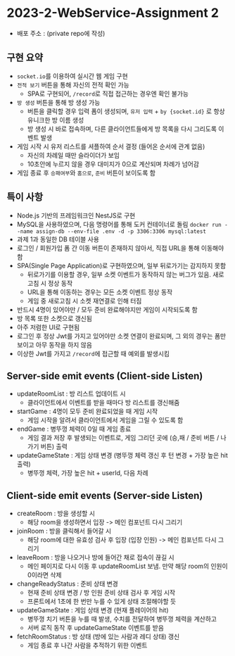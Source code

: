 # 2023-2-WebService-Assignment 2

-   배포 주소 : (private repo에 작성)

## 구현 요약

-   `socket.io`를 이용하여 실시간 웹 게임 구현
-   `전적 보기` 버튼을 통해 자신의 전적 확인 가능
    -   SPA로 구현되어, `/record`로 직접 접근하는 경우엔 확인 불가능
-   `방 생성` 버튼을 통해 방 생성 가능
    -   버튼을 클릭할 경우 입력 폼이 생성되며, `유저 입력` + `by {socket.id}` 로 항상 유니크한 방 이름 생성
    -   방 생성 시 바로 접속하며, 다른 클라이언트들에게 방 목록을 다시 그리도록 이벤트 발생
-   게임 시작 시 유저 리스트를 셔플하여 순서 결정 (들어온 순서에 관계 없음)
    -   자신의 차례일 때만 슬라이더가 보임
    -   10초안에 누르지 않을 경우 대미지가 0으로 계산되며 차례가 넘어감
-   게임 종료 후 `승패여부`와 `홈으로`, `준비` 버튼이 보이도록 함

## 특이 사항

-   Node.js 기반의 프레임워크인 NestJS로 구현
-   MySQL을 사용하였으며, 다음 명령어를 통해 도커 컨테이너로 돌림
    `docker run --name assign-db --env-file .env -d -p 3306:3306 mysql:latest`
-   과제 1과 동일한 DB 테이블 사용
-   로그인 / 회원가입 폼 간 이동 버튼이 존재하지 않아서, 직접 URL을 통해 이동해야 함
-   SPA(Single Page Application)로 구현하였으며, 일부 뒤로가기는 감지하지 못함
    -   뒤로가기를 이용할 경우, 일부 소켓 이벤트가 동작하지 않는 버그가 있음. 새로고침 시 정상 동작
    -   URL을 통해 이동하는 경우는 모든 소켓 이벤트 정상 동작
    -   게임 중 새로고침 시 소켓 재연결로 인해 터짐
-   반드시 4명이 있어야만 / 모두 준비 완료해야지만 게임이 시작되도록 함
-   방 목록 또한 소켓으로 갱신됨
-   아주 저렴한 UI로 구현됨
-   로그인 후 정상 Jwt를 가지고 있어야만 소켓 연결이 완료되며, 그 외의 경우는 폼만 보이고 아무 동작을 하지 않음
-   이상한 Jwt를 가지고 `/record`에 접근할 때 예외를 발생시킴

## Server-side emit events (Client-side Listen)

-   updateRoomList : 방 리스트 업데이트 시
    -   클라이언트에서 이벤트를 받을 때마다 방 리스트를 갱신해줌
-   startGame : 4명이 모두 준비 완료되었을 때 게임 시작
    -   게임 시작을 알려서 클라이언트에서 게임을 그릴 수 있도록 함
-   endGame : 병뚜껑 체력이 0일 때 게임 종료
    -   게임 결과 저장 후 발생되는 이벤트로, 게임 그리던 곳에 (승,패 / 준비 버튼 / 나가기 버튼) 출력
-   updateGameState : 게임 상태 변경 (병뚜껑 체력 갱신 후 턴 변경 + 가장 높은 hit 출력)
    -   병뚜껑 체력, 가장 높은 hit + userId, 다음 차례

## Client-side emit events (Server-side Listen)

-   createRoom : 방을 생성할 시
    -   해당 room을 생성하면서 입장 -> 메인 컴포넌트 다시 그리기
-   joinRoom : 방을 클릭해서 들어갈 시
    -   해당 room에 대한 유효성 검사 후 입장 (입장 인원) -> 메인 컴포넌트 다시 그리기
-   leaveRoom : 방을 나오거나 방에 들어간 채로 접속이 끊길 시
    -   메인 페이지로 다시 이동 후 updateRoomList 보냄. 만약 해당 room의 인원이 0이라면 삭제
-   changeReadyStatus : 준비 상태 변경
    -   현재 준비 상태 변경 / 방 인원 준비 상태 검사 후 게임 시작
    -   프론트에서 1초에 한 번만 누를 수 있게 상태 조절해야할 듯
-   updateGameState : 게임 상태 변경 (현재 플레이어의 hit)
    -   병뚜껑 치기 버튼을 누를 때 발생, 수치를 전달하여 병뚜껑 체력을 계산하고
    -   서버 로직 동작 후 updateGameState 이벤트를 받음
-   fetchRoomStatus : 방 상태 (방에 있는 사람과 레디 상태) 갱신
    -   게임 종료 후 나간 사람을 추적하기 위한 이벤트
